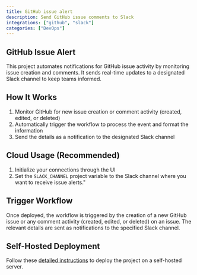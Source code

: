 ```yaml
---
title: GitHub issue alert
description: Send GitHub issue comments to Slack
integrations: ["github", "slack"]
categories: ["DevOps"]
---
```


## GitHub Issue Alert

This project automates notifications for GitHub issue activity by monitoring issue creation and comments. It sends real-time updates to a designated Slack channel to keep teams informed.

## How It Works

1. Monitor GitHub for new issue creation or comment activity (created, edited, or deleted)
2. Automatically trigger the workflow to process the event and format the information
3. Send the details as a notification to the designated Slack channel

## Cloud Usage (Recommended)

1. Initialize your connections through the UI
2. Set the `SLACK_CHANNEL` project variable to the Slack channel where you want to receive issue alerts."

## Trigger Workflow

Once deployed, the workflow is triggered by the creation of a new GitHub issue or any comment activity (created, edited, or deleted) on an issue. The relevant details are sent as notifications to the specified Slack channel.

## Self-Hosted Deployment

Follow these [detailed instructions](https://docs.autokitteh.com/get_started/deployment) to deploy the project on a self-hosted server.
